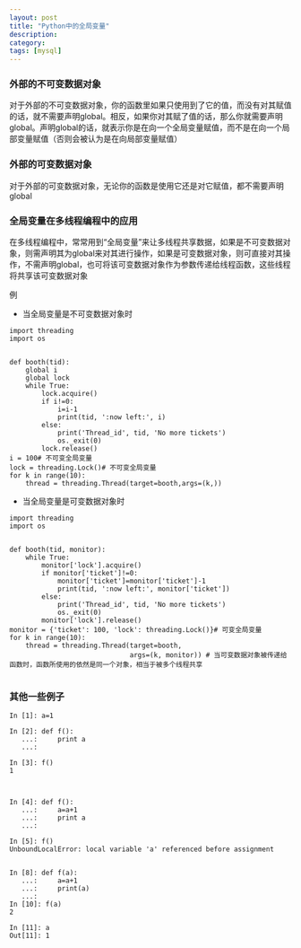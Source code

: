 ```yaml
---
layout: post
title: "Python中的全局变量"
description:
category:
tags: [mysql]
---
```


### 外部的不可变数据对象
对于外部的不可变数据对象，你的函数里如果只使用到了它的值，而没有对其赋值的话，就不需要声明global。相反，如果你对其赋了值的话，那么你就需要声明global。声明global的话，就表示你是在向一个全局变量赋值，而不是在向一个局部变量赋值（否则会被认为是在向局部变量赋值）

### 外部的可变数据对象
对于外部的可变数据对象，无论你的函数是使用它还是对它赋值，都不需要声明global

### 全局变量在多线程编程中的应用
在多线程编程中，常常用到“全局变量”来让多线程共享数据，如果是不可变数据对象，则需声明其为global来对其进行操作，如果是可变数据对象，则可直接对其操作，不需声明global，也可将该可变数据对象作为参数传递给线程函数，这些线程将共享该可变数据对象

例

* 当全局变量是不可变数据对象时

```
import threading
import os


def booth(tid):
    global i
    global lock
    while True:
        lock.acquire()
        if i!=0:
            i=i-1
            print(tid, ':now left:', i)
        else:
            print('Thread_id', tid, 'No more tickets')
            os._exit(0)
        lock.release()
i = 100# 不可变全局变量
lock = threading.Lock()# 不可变全局变量
for k in range(10):
    thread = threading.Thread(target=booth,args=(k,))
```

* 当全局变量是可变数据对象时

```
import threading
import os


def booth(tid, monitor):
    while True:
        monitor['lock'].acquire()
        if monitor['ticket']!=0:
            monitor['ticket']=monitor['ticket']-1
            print(tid, ':now left:', monitor['ticket'])
        else:
            print('Thread_id', tid, 'No more tickets')
            os._exit(0)
        monitor['lock'].release()
monitor = {'ticket': 100, 'lock': threading.Lock()}# 可变全局变量
for k in range(10):
    thread = threading.Thread(target=booth,
                              args=(k, monitor)) # 当可变数据对象被传递给函数时，函数所使用的依然是同一个对象，相当于被多个线程共享
                             
```

### 其他一些例子
```
In [1]: a=1

In [2]: def f():
   ...:     print a
   ...:

In [3]: f()
1



In [4]: def f():
   ...:     a=a+1
   ...:     print a
   ...:

In [5]: f()
UnboundLocalError: local variable 'a' referenced before assignment


In [8]: def f(a):
   ...:     a=a+1
   ...:     print(a)
   ...:
In [10]: f(a)
2

In [11]: a
Out[11]: 1
```

                                            

